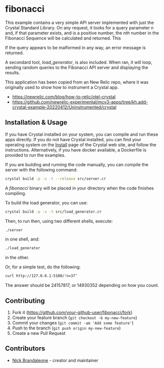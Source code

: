 # fibonacci

This example contains a very simple API server implemented with just the Crystal Standard Library. On any request, it looks for a query parameter *n* and, if that parameter exists, and is a positive number, the *nth* number in the Fibonacci Sequence will be calculated and returned. This

If the query appears to be malformed in any way, an error message is returned.

A secondard tool, *load_generator*, is also included. When ran, it will loop, sending random queries to the Fibonacci API server and displaying the results.

This application has been copied from an New Relic repo, where it was
originally used to show how to instrument a Crystal app.
- https://newrelic.com/blog/how-to-relic/otel-crystal
- https://github.com/newrelic-experimental/mcv3-apps/tree/kh.add-crystal-example-20220412/Uninstrumented/crystal

## Installation & Usage

If you have Crystal installed on your system, you can compile and run these apps directly. If you do not have Crystal installed, you can find your operating system on the [Install](https://crystal-lang.org/install/) page of the Crystal web site, and follow the instructions. Alternatively, if you have docker available, a Dockerfile is provided to run the examples.

If you are building and running the code manually, you can compile the server with the following command:

```bash
crystal build -p -s -t --release src/server.cr
```

A *fibonacci* binary will be placed in your directory when the code finishes compiling.

To build the load generator, you can use:

```bash
crystal build -p -s -t src/load_generator.cr
```

Then, to run then, using two different shells, execute:

```bash
./server
```

in one shell, and:

```bash
./load_generator
```

in the other.

Or, for a simple test, do the following:
```bash
curl http://127.0.0.1:5100/?n=37’
```

The answer should be 24157817, or 14930352 depending on how you count.

## Contributing

1. Fork it (<https://github.com/your-github-user/fibonacci/fork>)
2. Create your feature branch (`git checkout -b my-new-feature`)
3. Commit your changes (`git commit -am 'Add some feature'`)
4. Push to the branch (`git push origin my-new-feature`)
5. Create a new Pull Request

## Contributors

- [Nick Brandaleone](https://github.com/your-github-user) - creator and maintainer

